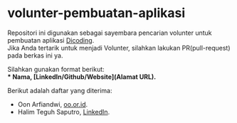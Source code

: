 # volunter-pembuatan-aplikasi
Repositori ini digunakan sebagai sayembara pencarian volunter untuk pembuatan aplikasi
[Dicoding](www.dicoding.com). <br>
Jika Anda tertarik untuk menjadi Volunter, silahkan lakukan PR(pull-request) pada berkas ini ya.<br>

Silahkan gunakan format berikut:<br>
**\* Nama, [LinkedIn/Github/Website](Alamat URL).**

Berikut adalah daftar yang diterima:
* Oon Arfiandwi, [oo.or.id](https://oo.or.id).
* Halim Teguh Saputro, [LinkedIn](https://www.linkedin.com/in/halimteguh/).
